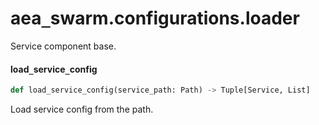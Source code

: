 <a id="aea_swarm.configurations.loader"></a>

# aea`_`swarm.configurations.loader

Service component base.

<a id="aea_swarm.configurations.loader.load_service_config"></a>

#### load`_`service`_`config

```python
def load_service_config(service_path: Path) -> Tuple[Service, List]
```

Load service config from the path.

